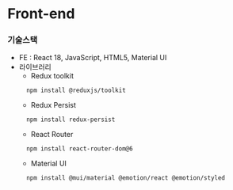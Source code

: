 # Front-end

### 기술스택
  - FE : React 18, JavaScript, HTML5, Material UI
  - 라이브러리
    - Redux toolkit
    ```
      npm install @reduxjs/toolkit
    ```
    - Redux Persist
    ```
      npm install redux-persist
    ``` 
    - React Router
    ```
      npm install react-router-dom@6
    ```
    - Material UI
    ```
      npm install @mui/material @emotion/react @emotion/styled
    ```  
